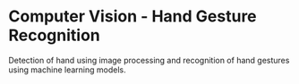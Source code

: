 # Computer Vision - Hand Gesture Recognition

Detection of hand using image processing and recognition of hand gestures using machine learning models.
